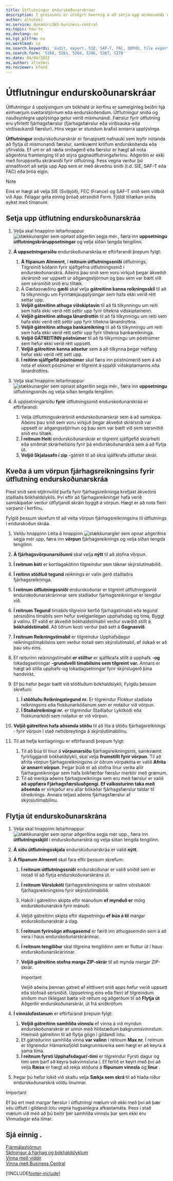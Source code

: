 ```yaml
---
title: Útflutningur endurskoðunarskráar
description: Í greininni er útskýrt hvernig á að setja upp mismunandi útflutningssnið og nota þau síðan samkvæmt kröfum endurskoðanda eða yfirvalda.
author: altotovi
ms.service: dynamics365-business-central
ms.topic: how-to
ms.devlang: na
ms.tgt_pltfrm: na
ms.workload: na
ms.search.keywords: 'audit, export, SIE, SAF-T, FAC, GDPdU, file export'
ms.search.form: '5260, 5261, 5264, 5266, 5267, 5270'
ms.date: 04/04/2023
ms.author: altotovi
ms.reviewer: kfend
---
```


# <a name="audit-file-export"></a>Útflutningur endurskoðunarskráar

Útflutningur á upplýsingum um bókhald úr kerfinu er sameiginleg beiðni hjá einhverjum sveitarstjórnum eða endurskoðendum. Útflutningur sniða og nauðsynlegra upplýsinga getur verið mismunandi. Færslur fyrir útflutning eru yfirleitt fjárhagsfærslur (fjárhagsfærslur eða virðisauka-eða virðisaukandi færslur). Hins vegar er stundum krafist annarra upplýsinga.

**Útflutningur**  endurskoðunarskrár er foruppsett nafnauki sem leyfir notanda að flytja út mismunandi færslur, samkvæmt kröfum endurskoðanda eða yfirvalda. Ef um er að ræða sniðagerð eða færslur er hægt að nota aðgerðina framlenging til að stýra gagnaútflutningaferlinu. Aðgerðin er ekki með foruppsettu skrársniði fyrir útflutning. Þess vegna verður þú annaðhvort að setja upp App sem er með ákveðnu sniði (t.d. SIE, SAF-T eða FAC) eða þróa eigin.

> [!NOTE]
> Eins er hægt að velja SIE (Svíþjóð), FEC (France) og SAF-T snið sem viðbót við App. Félagar geta einnig þróað sérsniðið Form. Fjöldi tiltækan sniða eykst með tímanum.

## <a name="set-up-audit-file-export"></a>Setja upp útflutning endurskoðunarskráa

1. Velja skal hnappinn leitarhnappur  ![stækkunargler sem opnast aðgerðin segja mér.](media/ui-search/search_small.png "Segðu mér hvað þú vilt gera"), færa inn  **uppsetningu útflutningskráruppsetningar** og velja síðan tengda tengilinn.
2.  **Á uppsetningarsíðu**  endurskoðunarskráa er eftirfarandi þrepum fylgt:

    1.  **Á flipanum Almennt**, í  **reitnum útflutningssniði**  útflutnings, Tilgreinið kóðann fyrir sjálfgefna útflutningssnið í endurskoðunarskrá. Aðeins þau snið sem voru virkjuð þegar ákveðið skrársnið var uppsett úr aðgangsstjórnun og þau sem var bætt við sem sérsniðið snið eru tiltæk.
    2. Á Gæðasvæðinu  **gæði**  skal velja  **gátreitinn kanna reikningsskil**  til að fá tilkynningu um Fyrirtækjaupplýsingar sem hafa ekki verið rétt settar upp.
    3.  **Veljið gátreitinn athuga viðskiptavin**  til að fá tilkynningu um reiti sem hafa ekki verið rétt settir upp fyrir tiltekna viðskiptamenn.
    4.  **Veljið gátreitinn athuga lánardrottin**  til að fá tilkynningu um reiti sem hafa ekki verið rétt settir upp fyrir tiltekna lánardrottna.
    5.  **Veljið gátreitinn athuga bankareikning**  til að fá tilkynningu um reiti sem hafa ekki verið rétt settir upp fyrir tiltekna bankareikninga.
    6.  **Veljið GÁTREITINN póstnúmer**  til að fá tilkynningu um póstnúmer sem hefur ekki verið rétt uppsett.
    7.  **Veljið gátreitinn kanna aðsetur**  sem á að tilkynna þegar netfang hefur ekki verið rétt sett upp.
    8.  **Í reitinn sjálfgefið póstnúmer**  skal færa inn póstnúmerið sem á að nota ef ekkert póstnúmer er tilgreint á spjaldi viðskiptamanns eða lánardrottins.

3. Velja skal hnappinn leitarhnappur  ![stækkunargler sem opnast aðgerðin segja mér.](media/ui-search/search_small.png "Segðu mér hvað þú vilt gera"), færa inn  **uppsetningu** útflutningssniðs og velja síðan tengda tengilinn.
4. Á uppsetningarsíðu  **fyrir**  útflutningssnið endurskoðunarskráa er eftirfarandi:

    1. Velja útflutningsskrársnið endurskoðunarskrár sem á að samskipa. Aðeins þau snið sem voru virkjuð þegar ákveðið skrársnið var uppsett úr aðgangsstjórnun og þau sem var bætt við sem sérsniðið snið eru tiltæk.
    2.  **Í reitnum Heiti**  endurskoðunarskrár er tilgreint sjálfgefið skrárheiti eða sniðmát skrárheitsins fyrir þá endurskoðunarskrá sem á að flytja út.
    3.  **Veljið Skjalasafn í zip**  -gátreit til að skrá sjálfkrafa útfluttar skrár.

## <a name="provide-the-gl-account-mapping-for-audit-file-export"></a>Kveða á um vörpun fjárhagsreikningsins fyrir útflutning endurskoðunarskráa

Flest snið sem stjórnvöld þurfa fyrir fjárhagsreikninga krefjast ákveðins staðlaðs bókhaldslykils. Því eftir að fjárhagsreikningar hafa verið samskipaðar verður útflytjandi skráin byggð á vörpun. Hægt er að nota fleiri varpanir í kerfinu.

Fylgið þessum skrefum til að veita vörpun fjárhagsreikningsins til útflutnings í endurskoðun skráa.

1. Veldu hnappinn Leita á hnappinn  ![stækkunargler sem opnar aðgerðina](media/ui-search/search_small.png "Segðu mér hvað þú vilt gera") segja mér upp, færa inn  **vörpun** fjárhagsreiknings og velja síðan tengda tengilinn.
2.  **Á fjárhagsvörpunarsíðunni**  skal velja  **nýtt**  til að stofna vörpun.
3.  **Í reitnum kóti**  er kortlagakótinn tilgreindur sem táknar skýrslutímabilið.
4.  **Í reitinn stöðluð tegund**  reiknings er valin gerð staðlaðra fjárhagsreikninga.
5.  **Í reitnum útflutningssniði**  endurskoðunar er tilgreint útflutningssnið endurskoðunarskrárinnar sem staðlaður fjárhagsreikningur er tengdur við.
6.  **Í reitnum Tegund**  tímabils tilgreinir kerfið fjárhagstímabil eða tegund sérsniðins tímabils sem hefur sveigjanlegan upphafsdag og tíma, Byggt á valinu. Ef valið er ákveðið bókhaldstímabil verður svæðið stillt á  **bókhaldstímabil**. Að öðrum kosti verður það sett á  **Gagnasvið**.
7.  **Í reitnum Reikningstímabil**  er tilgreindur Upphafsdagur reikningstímabilsins sem verður notað sem skýrslutímabil, ef óskað er að þau séu eins.
8. Ef reiturinn reikningstímabil  **er stilltur**  er sjálfkrafa stillt á upphafs  **-og**  lokadagsetningar  **-grundvelli tímabilsins sem tilgreint var.**  Annars er hægt að stilla upphafs-og lokadagsetningar fyrir skýrslugerð þína handvirkt.
9. Ef þú hefur þegar bætt við stöðluðum bókhaldslykli, Fylgdu þessum skrefum:

    1.  **Í stöðluðu Reikningategund nr.** Er tilgreindur Flokkur staðlaða reikningsins eða flokkunarkóðanum sem er notaður við vörpun.
    2.  **Í Staðalreikningi nr.** er tilgreindur Staðlaður Lykilkóði eða flokkunarkóði sem notaður er við vörpun.

10.  **Veljið gátreitinn hafa aðsenda stöðu**  til að líta á stöðu fjárhagsreiknings  **·**  fyrir vörpun í stað nettóbreytinga á skýrslutímabilinu.
11. Til að hefja kortlagningu er eftirfarandi þrepum fylgt:

    1. Til að búa til línur á  **vörpunarsíðu**  fjárhagsreikningsins, samkvæmt fyrirliggjandi bókhaldslykli, skal velja  **frumstillt fyrir vörpun**. Til að afrita vörpun fjárhagsreikningsins úr öðrum vörpakóta er valið  **Afrita úr annarri vörpun**. Þegar búið er að stofna línur verða allir fjárhagsreikningar sem hafa bókfærðar færslur merktir með grænum.
    2. Til að merkja aðeins fjárhagsreikninga sem eru með færslur er valið  **að uppfæra Fjárhagsfærsluaðgengi**.  **Ef valkosturinn taka með aðsenda**  er virkjaður eru allar bókaðar fjárhagsfærslur taldar til útreiknings. Annars teljast aðeins fjárhagsfærslur af skýrslutímabilinu.

## <a name="export-the-audit-file"></a>Flytja út endurskoðunarskrána

1. Velja skal hnappinn leitarhnappur  ![stækkunargler sem opnar aðgerðina segja mér upp.](media/ui-search/search_small.png "Segðu mér hvað þú vilt gera"), færa inn  **útflutningsskjöl** í endurskoðunarskrá og velja síðan tengda tengilinn.
2.  **Á síðu útflutningsskjala**  endurskoðunarskráa er valið  **nýtt**.
3.  **Á flipanum Almennt**  skal fara eftir þessum skrefum:

    1.  **Í reitnum útflutningssniði**  endurskoðunar er valið sniðið sem er notað til að flytja endurskoðunarskrána út.
    2.  **Í reitnum Vörslukóti**  fjárhagsreikningsins er valinn vörslukóði fjárhagsreikningsins fyrir skýrslutímabilið.
    3. Hakið í gátreitinn skipta eftir mánuðum  **ef mynduð er**  mörg endurskoðunarskrá fyrir mánuði.
    4. Veljið gátreitinn skipta eftir dagsetningu  **ef búa á til**  margar endurskoðunarskrár á dag.
    5.  **Í reitnum fyrirsögn athugasemd**  er færð inn athugasemdin sem á að vera í haus endurskoðunarskrárinnar.
    6.  **Í reitnum tengiliður**  skal tilgreina tengiliðinn sem er fluttur út í haus endurskoðunarskrárinnar.
    7.  **Veljið gátreitinn stofna marga ZIP-skrár**  til að mynda margar ZIP-skrár.

        > [!IMPORTANT]
        > Veljið aðeins þennan gátreit ef eitthvert snið apps hefur verið uppsett eða stofnað sérsniðið. Uppsetning eins eða fleiri af tilgreindum sniðum mun líklegast bæta við reitum og aðgerðum til að  **Flytja út**  Aðgerðir endurskoðunarskrár, út frá sniðkröfum.

4.  **Í vinnslufastanum**  er eftirfarandi þrepum fylgt:

    1.  **Veljið gátreitinn samhliða vinnslu**  ef vinna á við myndun endurskoðunarskrár er unnin með hliðstæðum bakgrunnsvinnslum. Hreinsið gátreitinn til að flytja gögn í gildandi lotu.
    2. Ef gátreiturinn samhliða vinna  **var valinn**  í reitnum  **Max nr.** Í reitnum er tilgreindur Hámarksfjöldi bakgrunnsverka sem hægt er að keyra á sama tíma.
    3.  **Í reitnum fyrsti Upphafsdagur/-tími**  er tilgreindur Fyrsti dagur og tími sem þarf að keyra bakvinnsluna í. Ef ferlið er keyrt með því að velja  **Ræsa** er hægt að rekja stöðuna á  **flipunum vinnsla**  og  **línur** .

5. Þegar þú hefur lokið við skaltu velja  **Sækja sem skrá**  til að hlaða niður endurskoðunarskrá völdu línunnar.

> [!IMPORTANT]
> Ef þú ert með margar færslur í útflutningi mælum við ekki með því að þær séu útflutt í gildandi lotu vegna hugsanlegra afkastamáta. Þess í stað mælum við með að þú beitir þér samhliða vinnslu þar sem ekki eru Vinnudagar eða tímar.

## <a name="see-also"></a>Sjá einnig .
[Fjármálastjórnun](finance.md)  
[Skilningur á fjárhag og bókhaldslyklum](finance-general-ledger.md)  
[Vinna með víddir](finance-dimensions.md)  
[Vinna með Business Central](ui-work-product.md)

[!INCLUDE[footer-include](includes/footer-banner.md)]
